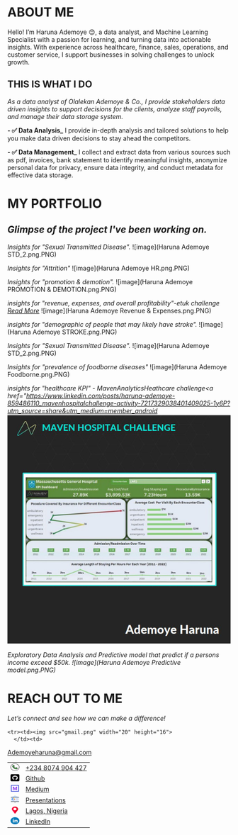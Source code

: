 # ABOUT ME
Hello! I’m Haruna Ademoye 😊, a data analyst, and Machine Learning Specialist with a passion for learning, and turning data into actionable insights. With experience across healthcare, finance, sales, operations, and customer service, I support businesses in solving challenges to unlock growth.

## THIS IS WHAT I DO
*As a data analyst of Olalekan Ademoye & Co., I provide stakeholders data driven insights to support decisions for the clients, analyze staff payrolls, and manage their data storage system.*

**- ✅ Data Analysis_**
I provide in-depth analysis and tailored solutions to help you make data driven decisions to stay ahead the competitors. 

**- ✅ Data Management_**
I collect and extract data from various sources such as pdf, invoices, bank statement to identify meaningful insights, anonymize personal data for privacy, ensure data integrity, and conduct metadata for effective data storage.

# MY PORTFOLIO

## *Glimpse of the project I've been working on.* 

*Insights for "Sexual Transmitted Disease".*
![image](Haruna Ademoye STD_2.png.PNG)

*Insights for "Attrition"*
![image](Haruna Ademoye HR.png.PNG)

*Insights for "promotion & demotion".*
![image](Haruna Ademoye PROMOTION & DEMOTION.png.PNG)

*insights for "revenue, expenses, and overall profitability"-etuk challenge<a href="https://www.linkedin.com/posts/haruna-ademoye-859486110_overview-of-the-analysis"> Read More</a>*
![image](Haruna Ademoye Revenue & Expenses.png.PNG)

*insights for "demographic of people that may likely have stroke".*
![image](Haruna Ademoye STROKE.png.PNG)

*Insights for "Sexual Transmitted Disease".*
![image](Haruna Ademoye STD_2.png.PNG)

*Insights for "prevalence of foodborne diseases"*
![image](Haruna Ademoye Foodborne.png.PNG)

*insights for "healthcare KPI" - MavenAnalyticsHeathcare challenge<a href="https://www.linkedin.com/posts/haruna-ademoye-859486110_mavenhospitalchallenge-activity-7217329038401409025-1y6P?utm_source=share&utm_medium=member_android</a>*
![image](Screenshot_20241220-214409.png)

*Exploratory Data Analysis and Predictive model that predict if a persons income exceed $50k.
![image](Haruna Ademoye Predictive model.png.PNG)*

# REACH OUT TO ME
 
*Let’s connect and see how we can make a difference!* 

<table>
  <tbody>
   
    <tr><td><img src="gmail.png" width="20" height="16">
      </td><td>
 <a href="ademoyeharuna@gmail.com"> Ademoyeharuna@gmail.com</a>
      </td></tr>
   
 <tr><td>
 <img src="phone-call.png" width="20" height="16">
 </td><td>
  <a href="tel:+2348074904427"> +234 8074 904 427</a>
      </td> </tr>
      
<tr> <td> <img src="github.png" width="20" height="16"> </td>
      <td> <a href="https://github.com/HARDECOMM"> Github</a>
      </td></tr>
      
 <tr><td>
   <img src="medium.png" width="20" height="16"> </td><td> <a href="https://medium.com/@ademoyeharuna)"> Medium</a>
      </td></tr>

   <tr><td>
    <img src="presentations.png" width="20" height="16"></td><td><a href="ademoyeharuna@gmail.com"> Presentations</a>
      </td> </tr> 
      
<tr> <td>
 <img src="placeholder.png" width="20" height="16"></td>
      <td>
<a href="location@lagos,Nigeria"> Lagos, Nigeria</a>
      </td> </tr> 
  
  <tr> <td>
 <img src="linkedin.png" width="20" height="16"></td>
      <td><a href="https://www.linkedin.com/in/haruna-ademoye-859486110?utm_source=share&utm_campaign=share_via&utm_content=profile&utm_medium=android_app)"> LinkedIn</a>
      </td> </tr> 
  
  </tbody>
</table>



